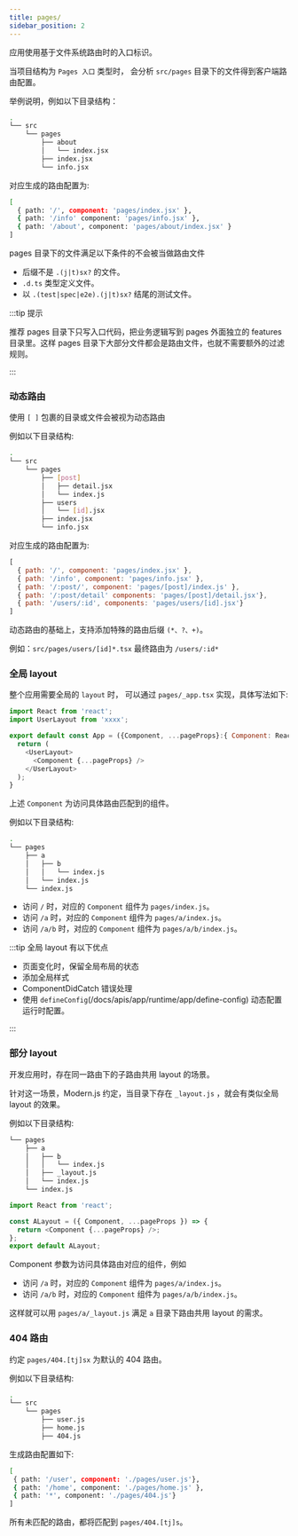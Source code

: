 ```yaml
---
title: pages/
sidebar_position: 2
---
```


应用使用基于文件系统路由时的入口标识。

当项目结构为 `Pages 入口` 类型时， 会分析 `src/pages` 目录下的文件得到客户端路由配置。

举例说明，例如以下目录结构：

```bash
.
└── src
    └── pages
        ├── about
        │   └── index.jsx
        ├── index.jsx
        └── info.jsx
```

对应生成的路由配置为:

```bash
[
  { path: '/', component: 'pages/index.jsx' },
  { path: '/info' component: 'pages/info.jsx' },
  { path: '/about', component: 'pages/about/index.jsx' }
]
```

pages 目录下的文件满足以下条件的不会被当做路由文件

- 后缀不是 `.(j|t)sx?` 的文件。
- `.d.ts` 类型定义文件。
- 以 `.(test|spec|e2e).(j|t)sx?` 结尾的测试文件。

:::tip 提示

推荐 pages 目录下只写入口代码，把业务逻辑写到 pages 外面独立的 features 目录里。这样 pages 目录下大部分文件都会是路由文件，也就不需要额外的过滤规则。

:::

### 动态路由

使用 `[ ]` 包裹的目录或文件会被视为动态路由

例如以下目录结构:

```bash
.
└── src
    └── pages
        ├── [post]
        │   ├── detail.jsx
        │   └── index.js
        ├── users
        │   └── [id].jsx
        ├── index.jsx
        └── info.jsx
```

对应生成的路由配置为:

```js
[
  { path: '/', component: 'pages/index.jsx' },
  { path: '/info', component: 'pages/info.jsx' },
  { path: '/:post/', component: 'pages/[post]/index.js' },
  { path: '/:post/detail' components: 'pages/[post]/detail.jsx'},
  { path: '/users/:id', components: 'pages/users/[id].jsx'}
]
```

动态路由的基础上，支持添加特殊的路由后缀 `(*、?、+)`。

例如：`src/pages/users/[id]*.tsx` 最终路由为 `/users/:id*`

### 全局 layout

整个应用需要全局的 `layout` 时， 可以通过 `pages/_app.tsx` 实现，具体写法如下:

```js
import React from 'react';
import UserLayout from 'xxxx';

export default const App = ({Component, ...pageProps}:{ Component: React.ComponentType}) => {
  return (
    <UserLayout>
      <Component {...pageProps} />
    </UserLayout>
  );
}
```

上述 `Component` 为访问具体路由匹配到的组件。

例如以下目录结构:

```bash
.
└── pages
    ├── a
    │   ├── b
    │   │   └── index.js
    │   └── index.js
    └── index.js
```

- 访问 `/` 时，对应的 `Component` 组件为 `pages/index.js`。
- 访问 `/a` 时，对应的 `Component` 组件为 `pages/a/index.js`。
- 访问 `/a/b` 时，对应的 `Component` 组件为 `pages/a/b/index.js`。

:::tip 全局 layout 有以下优点

- 页面变化时，保留全局布局的状态
- 添加全局样式
- ComponentDidCatch 错误处理
- 使用 `defineConfig`(/docs/apis/app/runtime/app/define-config) 动态配置运行时配置。

:::

### 部分 layout

开发应用时，存在同一路由下的子路由共用 layout 的场景。

针对这一场景，Modern.js 约定，当目录下存在 `_layout.js` ，就会有类似全局 layout 的效果。

例如以下目录结构:

```bash
└── pages
    ├── a
    │   ├── b
    │   │   └── index.js
    │   ├── _layout.js
    │   └── index.js
    └── index.js
```

```js title="pages/a/_layout.js"
import React from 'react';

const ALayout = ({ Component, ...pageProps }) => {
  return <Component {...pageProps} />;
};
export default ALayout;
```

Component 参数为访问具体路由对应的组件，例如

- 访问 `/a` 时，对应的 `Component` 组件为 `pages/a/index.js`。
- 访问 `/a/b` 时，对应的 `Component` 组件为 `pages/a/b/index.js`。

这样就可以用 `pages/a/_layout.js` 满足 `a` 目录下路由共用 layout 的需求。

### 404 路由

约定 `pages/404.[tj]sx` 为默认的 404 路由。

例如以下目录结构:

```bash
.
└── src
    └── pages
        ├── user.js
        ├── home.js
        ├── 404.js
```

生成路由配置如下:

```bash
[
 { path: '/user', component: './pages/user.js'},
 { path: '/home', component: './pages/home.js' },
 { path: '*', component: './pages/404.js'}
]
```

所有未匹配的路由，都将匹配到 `pages/404.[tj]s`。
